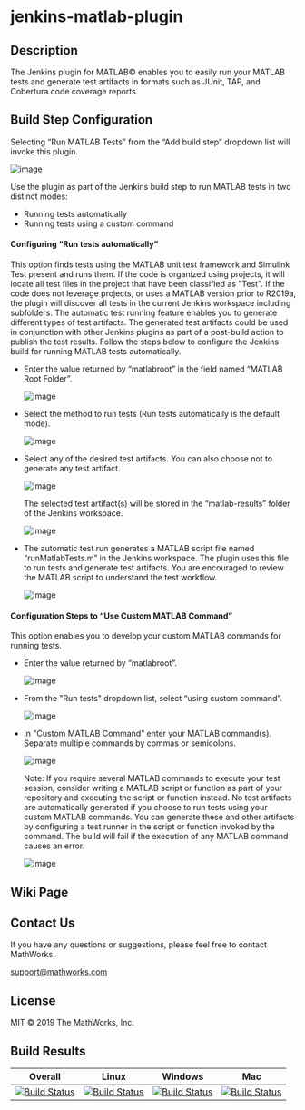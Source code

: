 # jenkins-matlab-plugin

## Description
The Jenkins plugin for MATLAB&copy; enables you to easily run your MATLAB tests and generate test artifacts in formats such as JUnit, TAP, and Cobertura code coverage reports. 
## Build Step Configuration
Selecting “Run MATLAB Tests” from the “Add build step” dropdown list will invoke this plugin.

![image](https://user-images.githubusercontent.com/47204011/54334421-019c7380-464c-11e9-91de-6d1c90043b08.png)


Use the plugin as part of the Jenkins build step to run MATLAB tests in two distinct modes:
* Running tests automatically
* Running tests using a custom command
#### Configuring “Run tests automatically”
This option finds tests using the MATLAB unit test framework and Simulink Test present and runs them. If the code is organized using projects, it will locate all test files in the project that have been classified as "Test". If the code does not leverage projects, or uses a MATLAB version prior to R2019a, the plugin will discover all tests in the current Jenkins workspace including subfolders. The automatic test running feature enables you to generate different types of test artifacts. The generated test artifacts could be used in conjunction with other Jenkins plugins as part of a post-build action to publish the test results. Follow the steps below to configure the Jenkins build for running MATLAB tests automatically.
* Enter the value returned by “matlabroot” in the field named “MATLAB Root Folder”.

  ![image](https://user-images.githubusercontent.com/47204011/54334487-35779900-464c-11e9-8957-e6770c4609b4.png)

* Select the method to run tests (Run tests automatically is the default mode).

  ![image](https://user-images.githubusercontent.com/47204011/54334496-39a3b680-464c-11e9-8d45-8798e6316ed8.png)

* Select any of the desired test artifacts. You can also choose not to generate any test artifact.

  ![image](https://user-images.githubusercontent.com/47204011/54334505-3f999780-464c-11e9-9a06-090779910db8.png)

  The selected test artifact(s) will be stored in the “matlab-results” folder of the Jenkins workspace.

  ![image](https://user-images.githubusercontent.com/47204011/54334869-5ab8d700-464d-11e9-9a52-3f494b349d0e.png)

* The automatic test run generates a MATLAB script file named “runMatlabTests.m” in the Jenkins workspace. The plugin uses this file to run tests and generate test artifacts. You are encouraged to review the MATLAB script to understand the test workflow.

  ![image](https://user-images.githubusercontent.com/47204011/54334812-20e7d080-464d-11e9-9d68-8e281d5a2801.png)


#### Configuration Steps to “Use Custom MATLAB Command”
This option enables you to develop your custom MATLAB commands for running tests.
* Enter the value returned by “matlabroot”.  

  ![image](https://user-images.githubusercontent.com/47204011/54334561-6f489f80-464c-11e9-93a2-67e036b02830.png)

* From the "Run tests" dropdown list, select “using custom command”.

  ![image](https://user-images.githubusercontent.com/47204011/54334568-72439000-464c-11e9-8e4e-5a9e1c66bb99.png)

* In "Custom MATLAB Command” enter your MATLAB command(s). Separate multiple commands by commas or semicolons.

  ![image](https://user-images.githubusercontent.com/47204011/54334576-74a5ea00-464c-11e9-82fe-788f8b92cdcd.png)

  Note: If you require several MATLAB commands to execute your test session, consider writing a MATLAB script or function as part of your repository and executing the script or function instead. No test artifacts are automatically generated if you choose to run tests using your custom MATLAB commands. You can generate these and other artifacts by configuring a test runner in the script or function invoked by the command. The build will fail if the execution of any MATLAB command causes an error.

  ![image](https://user-images.githubusercontent.com/47204011/54334581-77a0da80-464c-11e9-962d-1357f2f9df2c.png)

## Wiki Page
<TBD>

## Contact Us
If you have any questions or suggestions, please feel free to contact MathWorks.

support@mathworks.com

## License
MIT © 2019 The MathWorks, Inc.


## Build Results


| Overall  | Linux  | Windows  | Mac  |
|---|---|---|---|
| [![Build Status](https://dev.azure.com/iat-ci/jenkins-matlab-plugin/_apis/build/status/mathworks.jenkins-matlab-plugin?branchName=master)](https://dev.azure.com/iat-ci/jenkins-matlab-plugin/_build/latest?definitionId=6&branchName=master) |[![Build Status](https://dev.azure.com/iat-ci/jenkins-matlab-plugin/_apis/build/status/mathworks.jenkins-matlab-plugin?branchName=master&jobName=Job&configuration=linux)](https://dev.azure.com/iat-ci/jenkins-matlab-plugin/_build/latest?definitionId=6&branchName=master) |[![Build Status](https://dev.azure.com/iat-ci/jenkins-matlab-plugin/_apis/build/status/mathworks.jenkins-matlab-plugin?branchName=master&jobName=Job&configuration=windows)](https://dev.azure.com/iat-ci/jenkins-matlab-plugin/_build/latest?definitionId=6&branchName=master) |[![Build Status](https://dev.azure.com/iat-ci/jenkins-matlab-plugin/_apis/build/status/mathworks.jenkins-matlab-plugin?branchName=master&jobName=Job&configuration=mac)](https://dev.azure.com/iat-ci/jenkins-matlab-plugin/_build/latest?definitionId=6&branchName=master) |
